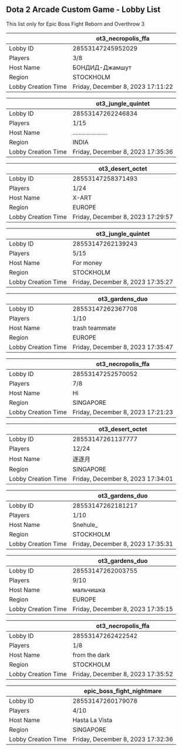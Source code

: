 ## Dota 2 Arcade Custom Game - Lobby List

This list only for Epic Boss Fight Reborn and Overthrow 3

|  | ot3_necropolis_ffa |
| ------ | ------ |
| Lobby ID | 28553147245952029 |
| Players | 3/8 |
| Host Name | БОНДИД-Джамшут |
| Region | STOCKHOLM |
| Lobby Creation Time | Friday, December 8, 2023 17:11:22 |


|  | ot3_jungle_quintet |
| ------ | ------ |
| Lobby ID | 28553147262246834 |
| Players | 1/15 |
| Host Name | ...................... |
| Region | INDIA |
| Lobby Creation Time | Friday, December 8, 2023 17:35:36 |


|  | ot3_desert_octet |
| ------ | ------ |
| Lobby ID | 28553147258371493 |
| Players | 1/24 |
| Host Name | X-ART |
| Region | EUROPE |
| Lobby Creation Time | Friday, December 8, 2023 17:29:57 |


|  | ot3_jungle_quintet |
| ------ | ------ |
| Lobby ID | 28553147262139243 |
| Players | 5/15 |
| Host Name | For money |
| Region | STOCKHOLM |
| Lobby Creation Time | Friday, December 8, 2023 17:35:27 |


|  | ot3_gardens_duo |
| ------ | ------ |
| Lobby ID | 28553147262367708 |
| Players | 1/10 |
| Host Name | trash teammate |
| Region | EUROPE |
| Lobby Creation Time | Friday, December 8, 2023 17:35:47 |


|  | ot3_necropolis_ffa |
| ------ | ------ |
| Lobby ID | 28553147252570052 |
| Players | 7/8 |
| Host Name | Hi |
| Region | SINGAPORE |
| Lobby Creation Time | Friday, December 8, 2023 17:21:23 |


|  | ot3_desert_octet |
| ------ | ------ |
| Lobby ID | 28553147261137777 |
| Players | 12/24 |
| Host Name | 逐逐月 |
| Region | SINGAPORE |
| Lobby Creation Time | Friday, December 8, 2023 17:34:01 |


|  | ot3_gardens_duo |
| ------ | ------ |
| Lobby ID | 28553147262181217 |
| Players | 1/10 |
| Host Name | Snehule_ |
| Region | STOCKHOLM |
| Lobby Creation Time | Friday, December 8, 2023 17:35:31 |


|  | ot3_gardens_duo |
| ------ | ------ |
| Lobby ID | 28553147262003755 |
| Players | 9/10 |
| Host Name | мальчишка |
| Region | EUROPE |
| Lobby Creation Time | Friday, December 8, 2023 17:35:15 |


|  | ot3_necropolis_ffa |
| ------ | ------ |
| Lobby ID | 28553147262422542 |
| Players | 1/8 |
| Host Name | from the dark |
| Region | STOCKHOLM |
| Lobby Creation Time | Friday, December 8, 2023 17:35:52 |


|  | epic_boss_fight_nightmare |
| ------ | ------ |
| Lobby ID | 28553147260179078 |
| Players | 4/10 |
| Host Name | Hasta La Vista |
| Region | SINGAPORE |
| Lobby Creation Time | Friday, December 8, 2023 17:32:36 |



